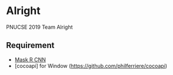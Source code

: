 # Alright
PNUCSE 2019 Team Alright 


## Requirement
- [Mask R CNN](https://github.com/matterport/Mask_RCNN)
- [cocoapi] for Window (https://github.com/philferriere/cocoapi)
